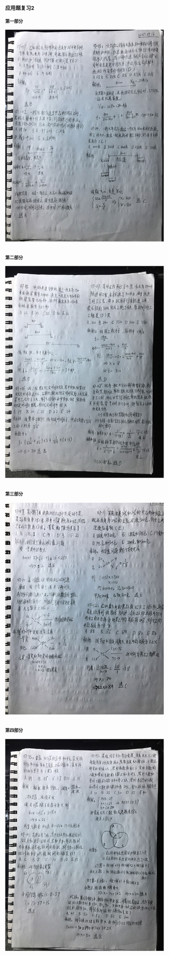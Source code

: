 ### __应用题复习2__

#### __第一部分__
<div align=center>
  <img width="750" src="../pics/07-01.jpg"/>
</div>
<br>

#### __第二部分__
<div align=center>
  <img width="750" src="../pics/07-02.jpg"/>
</div>
<br>

#### __第三部分__
<div align=center>
  <img width="750" src="../pics/07-03.jpg"/>
</div>
<br>

#### __第四部分__
<div align=center>
  <img width="750" src="../pics/07-04.jpg"/>
</div>
<br>

